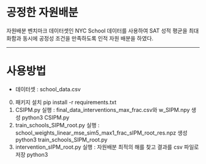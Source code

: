 # 공정한 자원배분
자원배분 벤치마크 데이터셋인 NYC School 데이터를 사용하여 SAT 성적 평균을 최대화함과 동시에 공정성 조건을 만족하도록 인적 자원 배분을 하였다.

------------------------------

# 사용방법

+ 데이터셋 : school_data.csv

0. 패키지 설치
   pip install -r requirements.txt
1. CSIPM.py 실행 : final_data_interventions_max_frac.csv와 w_SIPM.npy 생성
   python3 CSIPM.py
2. train_schools_SIPM_root.py 실행 : school_weights_linear_mse_sim5_max1_frac_sIPM_root_res.npz 생성
   python3 train_schools_SIPM_root.py
3. intervention_sIPM_root.py 실행 : 자원배분 최적의 해를 찾고 결과를 csv 파일로 저장
   python3 
